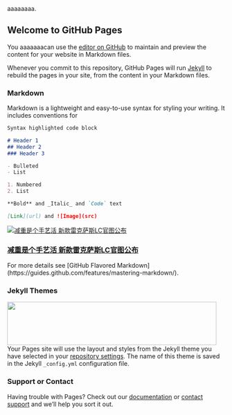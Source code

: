 aaaaaaaa.


## Welcome to GitHub Pages

You aaaaaaacan use the [editor on GitHub](https://github.com/interplaying/interplaying.github.io/edit/master/index.md) to maintain and preview the content for your website in Markdown files.

Whenever you commit to this repository, GitHub Pages will run [Jekyll](https://jekyllrb.com/) to rebuild the pages in your site, from the content in your Markdown files.

### Markdown

Markdown is a lightweight and easy-to-use syntax for styling your writing. It includes conventions for

```markdown
Syntax highlighted code block

# Header 1
## Header 2
### Header 3

- Bulleted
- List

1. Numbered
2. List

**Bold** and _Italic_ and `Code` text

[Link](url) and ![Image](src)
```
 <div class="cm_smallimg_list clearfix">
                                                                                                                                            <div class="cm_smallimg">
                            <a href="https://auto.163.com/20/0410/06/F9R5BK070008856R.html" title="减重是个手艺活 新款雷克萨斯LC官图公布" class="photo">
                                <img ne-lazy="effect: fadeIn;tabIndex:0" data-original="http://cms-bucket.ws.126.net/2020/0410/954e8e67j00q8jsb7001nc00078004jc.jpg?imageView&thumbnail=185y116&quality=85" alt="减重是个手艺活 新款雷克萨斯LC官图公布"/>
                            </a>
                            <h3><a href="https://auto.163.com/20/0410/06/F9R5BK070008856R.html">减重是个手艺活 新款雷克萨斯LC官图公布</a></h3>
                        </div>
For more details see [GitHub Flavored Markdown](https://guides.github.com/features/mastering-markdown/).

### Jekyll Themes
<a href="/" target="_top"><img src="http://wlmenhu.yncxds.cn/skin/logo.jpg" width="483" height="100" border="0"></a>
Your Pages site will use the layout and styles from the Jekyll theme you have selected in your [repository settings](https://github.com/interplaying/interplaying.github.io/settings). The name of this theme is saved in the Jekyll `_config.yml` configuration file.

### Support or Contact

Having trouble with Pages? Check out our [documentation](https://help.github.com/categories/github-pages-basics/) or [contact support](https://github.com/contact) and we’ll help you sort it out.
